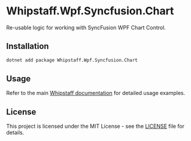 # Whipstaff.Wpf.Syncfusion.Chart

Re-usable logic for working with SyncFusion WPF Chart Control.

## Installation

```bash
dotnet add package Whipstaff.Wpf.Syncfusion.Chart
```

## Usage

Refer to the main [Whipstaff documentation](https://github.com/dpvreony/whipstaff) for detailed usage examples.

## License

This project is licensed under the MIT License - see the [LICENSE](https://github.com/dpvreony/whipstaff/blob/main/LICENSE) file for details.
